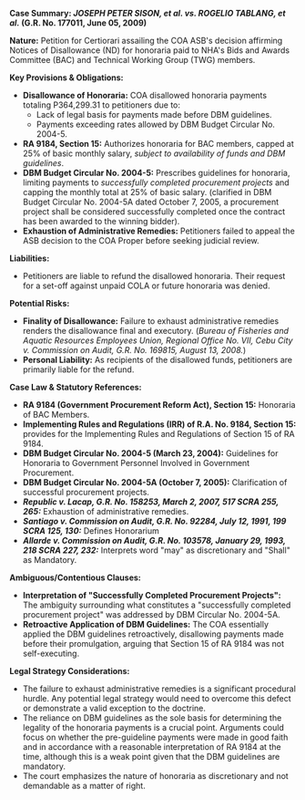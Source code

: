 **Case Summary: *JOSEPH PETER SISON, et al. vs. ROGELIO TABLANG, et al.* (G.R. No. 177011, June 05, 2009)**

**Nature:** Petition for Certiorari assailing the COA ASB's decision affirming Notices of Disallowance (ND) for honoraria paid to NHA's Bids and Awards Committee (BAC) and Technical Working Group (TWG) members.

**Key Provisions & Obligations:**

*   **Disallowance of Honoraria:** COA disallowed honoraria payments totaling P364,299.31 to petitioners due to:
    *   Lack of legal basis for payments made before DBM guidelines.
    *   Payments exceeding rates allowed by DBM Budget Circular No. 2004-5.
*   **RA 9184, Section 15:** Authorizes honoraria for BAC members, capped at 25% of basic monthly salary, *subject to availability of funds and DBM guidelines*.
*   **DBM Budget Circular No. 2004-5:** Prescribes guidelines for honoraria, limiting payments to *successfully completed procurement projects* and capping the monthly total at 25% of basic salary. (clarified in DBM Budget Circular No. 2004-5A dated October 7, 2005, a procurement project shall be considered successfully completed once the contract has been awarded to the winning bidder).
*   **Exhaustion of Administrative Remedies:** Petitioners failed to appeal the ASB decision to the COA Proper before seeking judicial review.

**Liabilities:**

*   Petitioners are liable to refund the disallowed honoraria. Their request for a set-off against unpaid COLA or future honoraria was denied.

**Potential Risks:**

*   **Finality of Disallowance:** Failure to exhaust administrative remedies renders the disallowance final and executory. (*Bureau of Fisheries and Aquatic Resources Employees Union, Regional Office No. VII, Cebu City v. Commission on Audit, G.R. No. 169815, August 13, 2008.*)
*   **Personal Liability:** As recipients of the disallowed funds, petitioners are primarily liable for the refund.

**Case Law & Statutory References:**

*   **RA 9184 (Government Procurement Reform Act), Section 15:** Honoraria of BAC Members.
*   **Implementing Rules and Regulations (IRR) of R.A. No. 9184, Section 15:** provides for the Implementing Rules and Regulations of Section 15 of RA 9184.
*   **DBM Budget Circular No. 2004-5 (March 23, 2004):** Guidelines for Honoraria to Government Personnel Involved in Government Procurement.
*   **DBM Budget Circular No. 2004-5A (October 7, 2005):** Clarification of successful procurement projects.
*   ***Republic v. Lacap, G.R. No. 158253, March 2, 2007, 517 SCRA 255, 265:*** Exhaustion of administrative remedies.
*   ***Santiago v. Commission on Audit, G.R. No. 92284, July 12, 1991, 199 SCRA 125, 130:*** Defines Honorarium
*   ***Allarde v. Commission on Audit, G.R. No. 103578, January 29, 1993, 218 SCRA 227, 232:*** Interprets word "may" as discretionary and "Shall" as Mandatory.

**Ambiguous/Contentious Clauses:**

*   **Interpretation of "Successfully Completed Procurement Projects":** The ambiguity surrounding what constitutes a "successfully completed procurement project" was addressed by DBM Circular No. 2004-5A.
*   **Retroactive Application of DBM Guidelines:** The COA essentially applied the DBM guidelines retroactively, disallowing payments made before their promulgation, arguing that Section 15 of RA 9184 was not self-executing.

**Legal Strategy Considerations:**

*   The failure to exhaust administrative remedies is a significant procedural hurdle. Any potential legal strategy would need to overcome this defect or demonstrate a valid exception to the doctrine.
*   The reliance on DBM guidelines as the sole basis for determining the legality of the honoraria payments is a crucial point. Arguments could focus on whether the pre-guideline payments were made in good faith and in accordance with a reasonable interpretation of RA 9184 at the time, although this is a weak point given that the DBM guidelines are mandatory.
*   The court emphasizes the nature of honoraria as discretionary and not demandable as a matter of right.
